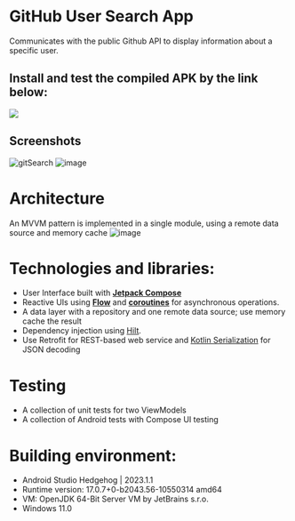 # GitHub User Search App 

Communicates with the public Github API to display information about a specific user.

## Install and test the compiled APK  by the link below: 
[![](https://img.shields.io/badge/Github_Search-APK-green.svg?style=for-the-badge&logo=android)](https://github.com/Kevin321an/GithubSearch/blob/master/releases/download/gitSearch.apk)

## Screenshots
![gitSearch](https://github.com/Kevin321an/GithubSearch/assets/12762835/253eefee-9982-4ea9-b26a-3c9878ad7e5b)
![image](https://github.com/Kevin321an/GithubSearch/assets/12762835/767129bb-fd35-4615-b459-3f5cf4c4bdd7)


# Architecture
An MVVM pattern is implemented in a single module, using a remote data source and memory cache 
![image](https://github.com/Kevin321an/GithubSearch/assets/12762835/e43f79a0-dec4-4c5f-89bb-b80004761a53)


# Technologies and libraries: 

- User Interface built with **[Jetpack Compose](https://developer.android.com/jetpack/compose)**
- Reactive UIs using **[Flow](https://developer.android.com/kotlin/flow)** and **[coroutines](https://kotlinlang.org/docs/coroutines-overview.html)** for asynchronous operations.
- A data layer with a repository and one remote data source; use memory cache the result
- Dependency injection using [Hilt](https://developer.android.com/training/dependency-injection/hilt-android).
- Use Retrofit for REST-based web service and [Kotlin Serialization](https://kotlinlang.org/docs/serialization.html) for JSON decoding 
# Testing
- A collection of unit tests for two ViewModels
- A collection of Android tests with Compose UI testing 

# Building environment: 
- Android Studio Hedgehog | 2023.1.1
- Runtime version: 17.0.7+0-b2043.56-10550314 amd64
- VM: OpenJDK 64-Bit Server VM by JetBrains s.r.o.
- Windows 11.0

